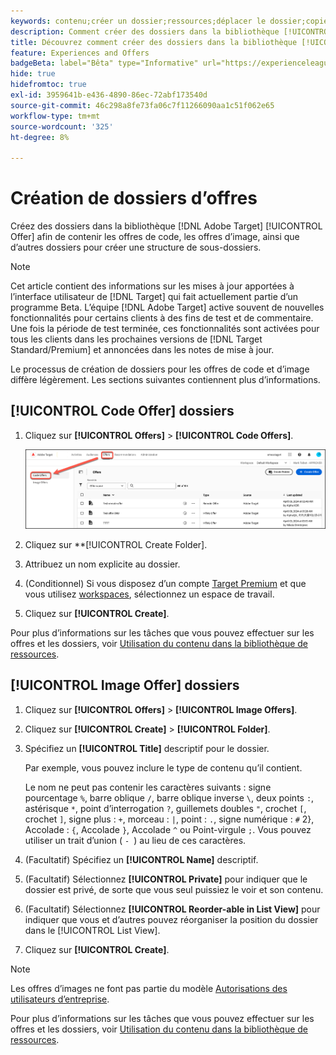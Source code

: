 ```yaml
---
keywords: contenu;créer un dossier;ressources;déplacer le dossier;copier le dossier;supprimer le dossier;télécharger le dossier;dossier
description: Comment créer des dossiers dans la bibliothèque [!UICONTROL Offers] ?
title: Découvrez comment créer des dossiers dans la bibliothèque [!UICONTROL Offers] pour contenir les offres de code et d’image, ainsi que d’autres dossiers.
feature: Experiences and Offers
badgeBeta: label="Bêta" type="Informative" url="https://experienceleague.adobe.com/docs/target/using/introduction/intro.html#beta newtab=true?lang=fr" tooltip="Quelles sont les fonctionnalités bêta dans  [!DNL Adobe Target] ?"
hide: true
hidefromtoc: true
exl-id: 3959641b-e436-4890-86ec-72abf173540d
source-git-commit: 46c298a8fe73fa06c7f11266090aa1c51f062e65
workflow-type: tm+mt
source-wordcount: '325'
ht-degree: 8%

---
```


# Création de dossiers d’offres

Créez des dossiers dans la bibliothèque [!DNL Adobe Target] [!UICONTROL Offer] afin de contenir les offres de code, les offres d’image, ainsi que d’autres dossiers pour créer une structure de sous-dossiers.

>[!NOTE]
>
>Cet article contient des informations sur les mises à jour apportées à l’interface utilisateur de [!DNL Target] qui fait actuellement partie d’un programme Beta. L’équipe [!DNL Adobe Target] active souvent de nouvelles fonctionnalités pour certains clients à des fins de test et de commentaire. Une fois la période de test terminée, ces fonctionnalités sont activées pour tous les clients dans les prochaines versions de [!DNL Target Standard/Premium] et annoncées dans les notes de mise à jour.

Le processus de création de dossiers pour les offres de code et d’image diffère légèrement. Les sections suivantes contiennent plus d’informations.

## [!UICONTROL Code Offer] dossiers

1. Cliquez sur **[!UICONTROL Offers]** > **[!UICONTROL Code Offers]**.

   ![Onglet Offres de code](/help/main/c-experiences/c-manage-content/assets/code-offers-tab-new.png)

1. Cliquez sur **[!UICONTROL Create Folder].

1. Attribuez un nom explicite au dossier.

1. (Conditionnel) Si vous disposez d’un compte [Target Premium](/help/main/c-intro/intro.md#premium) et que vous utilisez [workspaces](/help/main/administrating-target/c-user-management/property-channel/properties-overview.md##section_B82EB409B67C4D9D9D20CE30E48DB1DC), sélectionnez un espace de travail.

1. Cliquez sur **[!UICONTROL Create]**.

Pour plus d’informations sur les tâches que vous pouvez effectuer sur les offres et les dossiers, voir [Utilisation du contenu dans la bibliothèque de ressources](/help/main/c-experiences/c-manage-content/assets-working.md).

## [!UICONTROL Image Offer] dossiers

1. Cliquez sur **[!UICONTROL Offers]** > **[!UICONTROL Image Offers]**.

1. Cliquez sur **[!UICONTROL Create]** > **[!UICONTROL Folder]**.

1. Spécifiez un **[!UICONTROL Title]** descriptif pour le dossier.

   Par exemple, vous pouvez inclure le type de contenu qu’il contient.

   Le nom ne peut pas contenir les caractères suivants : signe pourcentage `%`, barre oblique `/`, barre oblique inverse `\`, deux points `:`, astérisque `*`, point d’interrogation `?`, guillemets doubles `"`, crochet `[`, crochet `]`, signe plus : `+`, morceau : `|`, point : `.`, signe numérique : `#` 2}, Accolade : `{`, Accolade `}`, Accolade `^` ou Point-virgule `;`. Vous pouvez utiliser un trait d’union ( `- `) au lieu de ces caractères.

1. (Facultatif) Spécifiez un **[!UICONTROL Name]** descriptif.
1. (Facultatif) Sélectionnez **[!UICONTROL Private]** pour indiquer que le dossier est privé, de sorte que vous seul puissiez le voir et son contenu.

1. (Facultatif) Sélectionnez **[!UICONTROL Reorder-able in List View]** pour indiquer que vous et d’autres pouvez réorganiser la position du dossier dans le [!UICONTROL List View].

1. Cliquez sur **[!UICONTROL Create]**.

>[!NOTE]
>
>Les offres d’images ne font pas partie du modèle [Autorisations des utilisateurs d’entreprise](/help/main/administrating-target/c-user-management/property-channel/property-channel.md).

Pour plus d’informations sur les tâches que vous pouvez effectuer sur les offres et les dossiers, voir [Utilisation du contenu dans la bibliothèque de ressources](/help/main/c-experiences/c-manage-content/assets-working.md).
